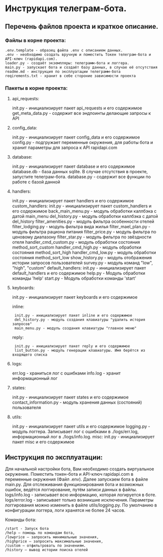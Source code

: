 # Инструкция телеграм-бота.
## Перечень файлов проекта и краткое описание.
### Файлы в корне проекта:

    .env.template - образец файла .env с описанием данных.
    .env - необходимо создать вручную и поместить Токен телеграм-бота и API-ключ (rapidapi.com).
    loader.py - создаёт экземпляры: телеграмм-бота и логгера.
    main.py - запускает бота и создаёт базу данных, в случае её отсутствия
    readme.md - инструкция по эксплуатации телеграмм-бота
    reqirements.txt - хранит в себе стороние зависимости проекта

### Пакеты в корне проекта:
1. api_requests:


    init.py - инициализирует пакет api_requests и его содержимое
    get_meta_data.py - содержит все эндпоинты делающие запросы к API


2. config_data:


    init.py - инициализирует пакет config_data и его содержимое
    config.py - подгружает переменные окружения, для работы бота и хранит параметры для запроса к API rapidapi.com


3. database:


    init.py - инициализирует пакет database и его содержимое
    database.db - база данных sqlite. В случае отсутствия в проекте, запустите телеграм-бота.
    database.py - содержит все функции по работе с базой данной


4. handlers:


    init.py - инициализирует пакет handlers и его содержимое 
    custom_handlers:
        init.py - инициализирует пакет custom_handlers и его содержимое
        back_main_menu.py - модуль обработки каллбэка с датой main_menu
        del_history.py - модуль обработки каллбэка с датой del_history
        filter_amenities.py - модуль фильтра особенности отелей
        filter_lodging.py - модуль фильтра вида жилья
        filter_mael_plan.py - модуль фильтра рациона питания
        filter_price.py - модуль фильтра по ценовому диапазону
        filter_star.py - модуль фильтра по звёздности отеля
        handler_cmd_custom.py - модуль обработки состояния method_sort_custom
        handler_cmd_high.py - модуль обработки состояния method_sort_high
        handler_cmd_low.py - модуль обработки состояния method_sort_low
        show_history.py - модуль отображения истории запросов пользователей
        survey.py - модуль команд "low", "high", "custom"
    default_handlers:
        init.py - инициализирует пакет default_handlers и его содержимое
        help.py - Модуль обработки команды 'help' 
        start.py - Модуль обработки команды 'start'


5. keyboards:

    init.py - инициализирует пакет keyboards и его содержимое

    inline:

        init.py - инициализирует пакет inline и его содержимое
        del_history.py - модуль создания клавиатуры "удалить история запросов"
        main_menu.py - модуль создания клавиатуры "главное меню"
    reply:

        init.py - инициализирует пакет reply и его содержимое
        list_button.py - модуль генерации клавиатуры. Имя берётся из входящего списка


6. logs:


    err.log - храниться лог с ошибками
    info.log - хранит информационный лог


7. states:


    init.py - инициализирует пакет states и его содержимое
    contact_information.py - модуль хранения данных (состояний) пользователя


8. utils:


    init.py - инициализирует пакет utils и его содержимое
    logging.py - модуль логгера. Записывает лог с ошибками в ./logs/err.log, информационный лог в ./logs/info.log.
    misc:
        init.py - инициализирует пакет misc и его содержимое

## Инструкция по эксплуатации:
Для начальной настройки бота, Вам необходимо создать виртуальное окружение. 
Поместить токен-бота и API-ключ rapidapi.com в переменные окружения (Файл .env). 
Далее запускаем бота в файле main.py. Для отслеживания функционирования бота и возможных ошибок,
ведётся логгирование, путём записи данных в файлы. logs/info.log - записывает всю информацию,
которая логируется в боте. logs/error.log - записывает только возникшие исключения. 
Параметры логгирования можно изменить в файле utils/logging.py. 
По умолчанию в конфигурации логгера, логи хранятся не более 24 часов.

Команды бота:

    /start - Запуск бота
    /help — помощь по командам бота,
    /lowprice — запросить минимальные значения,
    /highprice — запросить максимальные значения,
    /custom — отфильтровать по значениям.
    /history — вывод истории поиска отелей
